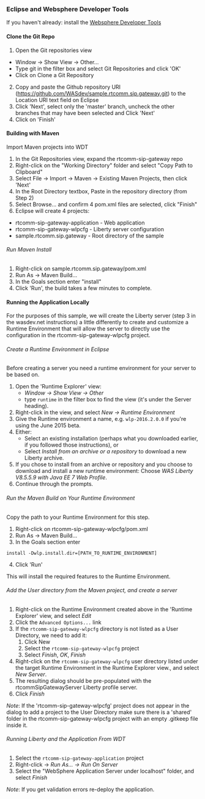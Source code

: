 ### Eclipse and Websphere Developer Tools

If you haven't already: install the [Websphere Developer Tools](https://developer.ibm.com/wasdev/downloads/liberty-profile-using-eclipse/)


#### Clone the Git Repo

1. Open the Git repositories view
  -  Window -> Show View -> Other...
  - Type git in the filter box and select Git Repositories and click 'OK'
  - Click on Clone a Git Repository
2. Copy and paste the Github repository URI (https://github.com/WASdev/sample.rtcomm.sip.gateway.git) to the Location URI text field on Eclipse
3. Click 'Next', select only the 'master' branch, uncheck the other branches that may have been selected and Click 'Next'
4. Click on 'Finish'


#### Building with Maven

Import Maven projects into WDT

1. In the Git Repositories view, expand the rtcomm-sip-gateway repo
2. Right-click on the "Working Directory" folder and select "Copy Path to Clipboard"
3. Select File -> Import -> Maven -> Existing Maven Projects, then click 'Next'
4. In the Root Directory textbox, Paste in the repository directory (from Step 2)
5. Select Browse... and confirm 4 pom.xml files are selected, click "Finish"
6. Eclipse will create 4 projects:
  + rtcomm-sip-gateway-application - Web application
  + rtcomm-sip-gateway-wlpcfg - Liberty server configuration
  + sample.rtcomm.sip.gateway - Root directory of the sample

###### Run Maven Install

1. Right-click on sample.rtcomm.sip.gateway/pom.xml
2. Run As -> Maven Build...
3. In the Goals section enter "install"
4. Click 'Run', the build takes a few minutes to complete.

#### Running the Application Locally

For the purposes of this sample, we will create the Liberty server (step 3 in the wasdev.net instructions) a little differently to create and customize a Runtime Environment that will allow the server to directly use the configuration in the rtcomm-sip-gateway-wlpcfg project.

###### Create a Runtime Environment in Eclipse

Before creating a server you need a runtime environment for your server to be based on.

1. Open the 'Runtime Explorer' view:
    * *Window -> Show View -> Other*
    * type `runtime` in the filter box to find the view (it's under the Server heading).
2. Right-click in the view, and select *New -> Runtime Environment*
3. Give the Runtime environment a name, e.g. `wlp-2016.2.0.0` if you're using the June 2015 beta.
4. Either:
    * Select an existing installation (perhaps what you downloaded earlier, if you followed those instructions), or
    * Select *Install from an archive or a repository* to download a new Liberty archive.
5. If you chose to install from an archive or repository and you choose to download and install a new runtime environment: Choose _WAS Liberty V8.5.5.9 with Java EE 7 Web Profile_.
6. Continue through the prompts.

###### Run the Maven Build on Your Runtime Environment

Copy the path to your Runtime Environment for this step.

1. Right-click on rtcomm-sip-gateway-wlpcfg/pom.xml
2. Run As -> Maven Build...
3. In the Goals section enter
  ```
  install -Dwlp.install.dir=[PATH_TO_RUNTIME_ENVIRONMENT]
  ```
4. Click 'Run'

This will install the required features to the Runtime Environment.


###### Add the User directory from the Maven project, and create a server

1. Right-click on the Runtime Environment created above in the 'Runtime Explorer' view, and select *Edit*
2. Click the `Advanced Options...` link
3. If the `rtcomm-sip-gateway-wlpcfg` directory is not listed as a User Directory, we need to add it:
    1. Click New
    2. Select the `rtcomm-sip-gateway-wlpcfg` project
    3. Select *Finish*, *OK*, *Finish*
4. Right-click on the `rtcomm-sip-gateway-wlpcfg` user directory listed under the target Runtime Environment in the Runtime Explorer view., and select *New Server*.
5. The resulting dialog should be pre-populated with the rtcommSipGatewayServer Liberty profile server.
6. Click *Finish*

_Note_: If the 'rtcomm-sip-gateway-wlpcfg' project does not appear in the dialog to add a project to the User Directory make sure there is a 'shared' folder in the rtcomm-sip-gateway-wlpcfg project with an empty .gitkeep file inside it.

###### Running Liberty and the Application From WDT
1. Select the `rtcomm-sip-gateway-application` project
2. Right-click -> *Run As... -> Run On Server*
3. Select the "WebSphere Application Server under localhost" folder, and select *Finish*

_Note_: If you get validation errors re-deploy the application.
